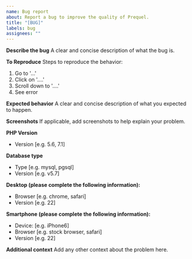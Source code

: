 ```yaml
---
name: Bug report
about: Report a bug to improve the quality of Prequel.
title: "[BUG]"
labels: bug
assignees: ""
---
```


**Describe the bug**
A clear and concise description of what the bug is.

**To Reproduce**
Steps to reproduce the behavior:

1. Go to '...'
2. Click on '....'
3. Scroll down to '....'
4. See error

**Expected behavior**
A clear and concise description of what you expected to happen.

**Screenshots**
If applicable, add screenshots to help explain your problem.

**PHP Version**

- Version [e.g. 5.6, 7.1]

**Database type**

- Type [e.g. mysql, pgsql]
- Version [e.g. v5.7]

**Desktop (please complete the following information):**

- Browser [e.g. chrome, safari]
- Version [e.g. 22]

**Smartphone (please complete the following information):**

- Device: [e.g. iPhone6]
- Browser [e.g. stock browser, safari]
- Version [e.g. 22]

**Additional context**
Add any other context about the problem here.
